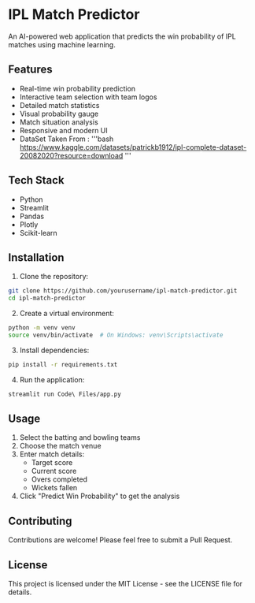 # IPL Match Predictor

An AI-powered web application that predicts the win probability of IPL matches using machine learning.

## Features

- Real-time win probability prediction
- Interactive team selection with team logos
- Detailed match statistics
- Visual probability gauge
- Match situation analysis
- Responsive and modern UI
- DataSet Taken From : 
'''bash
https://www.kaggle.com/datasets/patrickb1912/ipl-complete-dataset-20082020?resource=download
'''

## Tech Stack

- Python
- Streamlit
- Pandas
- Plotly
- Scikit-learn

## Installation

1. Clone the repository:
```bash
git clone https://github.com/yourusername/ipl-match-predictor.git
cd ipl-match-predictor
```

2. Create a virtual environment:
```bash
python -m venv venv
source venv/bin/activate  # On Windows: venv\Scripts\activate
```

3. Install dependencies:
```bash
pip install -r requirements.txt
```

4. Run the application:
```bash
streamlit run Code\ Files/app.py
```

## Usage

1. Select the batting and bowling teams
2. Choose the match venue
3. Enter match details:
   - Target score
   - Current score
   - Overs completed
   - Wickets fallen
4. Click "Predict Win Probability" to get the analysis

## Contributing

Contributions are welcome! Please feel free to submit a Pull Request.

## License

This project is licensed under the MIT License - see the LICENSE file for details. 
